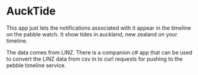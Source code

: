 # AuckTide

This app just lets the notifications associated with it appear in the timeline
on the pabble watch. It show tides in auckland, new zealand on your timeline.

The data comes from LINZ. There is a companion c# app that can be used to convert the LINZ data from csv in to curl requests for pushing to the pebble timeline service.
